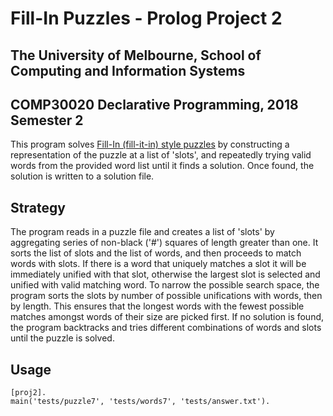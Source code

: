 # Fill-In Puzzles - Prolog Project 2

## The University of Melbourne, School of Computing and Information Systems
## COMP30020 Declarative Programming, 2018 Semester 2

This program solves [Fill-In (fill-it-in) style puzzles](https://en.wikipedia.org/wiki/Fill-In_(puzzle)) by constructing a representation of the puzzle at a list of 'slots', and repeatedly trying valid words from the provided word list until it finds a  solution. Once found, the solution is written to a solution file.

## Strategy
The program reads in a puzzle file and creates a list of 'slots' by aggregating series of non-black ('#') squares of length greater than one. It sorts the list of slots and the list of words, and then proceeds to match words with slots. If there is a word that uniquely matches a slot it will be immediately unified with that slot, otherwise the largest slot is selected and unified with valid  matching word.  To narrow the possible search space, the program sorts the slots by number of possible unifications with words, then by length. This ensures that the longest words with the fewest possible matches amongst words of their size are picked first. If no solution is found, the program backtracks and tries different combinations of words and slots until the puzzle is solved.

## Usage

```
[proj2].
main('tests/puzzle7', 'tests/words7', 'tests/answer.txt').
```